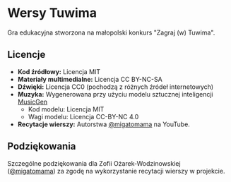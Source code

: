 # Wersy Tuwima

Gra edukacyjna stworzona na małopolski konkurs "Zagraj (w) Tuwima".

## Licencje

- **Kod źródłowy:** Licencja MIT
- **Materiały multimedialne:** Licencja CC BY-NC-SA 
- **Dźwięki:** Licencja CC0 (pochodzą z różnych źródeł internetowych)
- **Muzyka:** Wygenerowana przy użyciu modelu sztucznej inteligencji [MusicGen](https://github.com/facebookresearch/audiocraft)
  * Kod modelu: Licencja MIT
  * Wagi modelu: Licencja CC-BY-NC 4.0
- **Recytacje wierszy:** Autorstwa [@migatomama](https://www.youtube.com/@migatomama) na YouTube.

## Podziękowania
Szczególne podziękowania dla Zofii Ożarek-Wodzinowskiej ([@migatomama](https://www.youtube.com/@migatomama)) za zgodę na wykorzystanie recytacji wierszy w projekcie.

